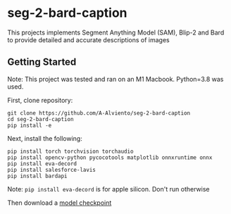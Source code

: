 # seg-2-bard-caption

This projects implements Segment Anything Model (SAM), Blip-2 and Bard to provide detailed and accurate descriptions of images

## Getting Started

Note: This project was tested and ran on an M1 Macbook. Python=3.8 was used.

First, clone repository:
```
git clone https://github.com/A-Alviento/seg-2-bard-caption
cd seg-2-bard-caption
pip install -e
```

Next, install the following:
```
pip install torch torchvision torchaudio
pip install opencv-python pycocotools matplotlib onnxruntime onnx
pip install eva-decord
pip install salesforce-lavis
pip install bardapi
```
Note: `pip install eva-decord` is for apple silicon. Don't run otherwise

Then download a [model checkpoint](#model-checkpoints)


